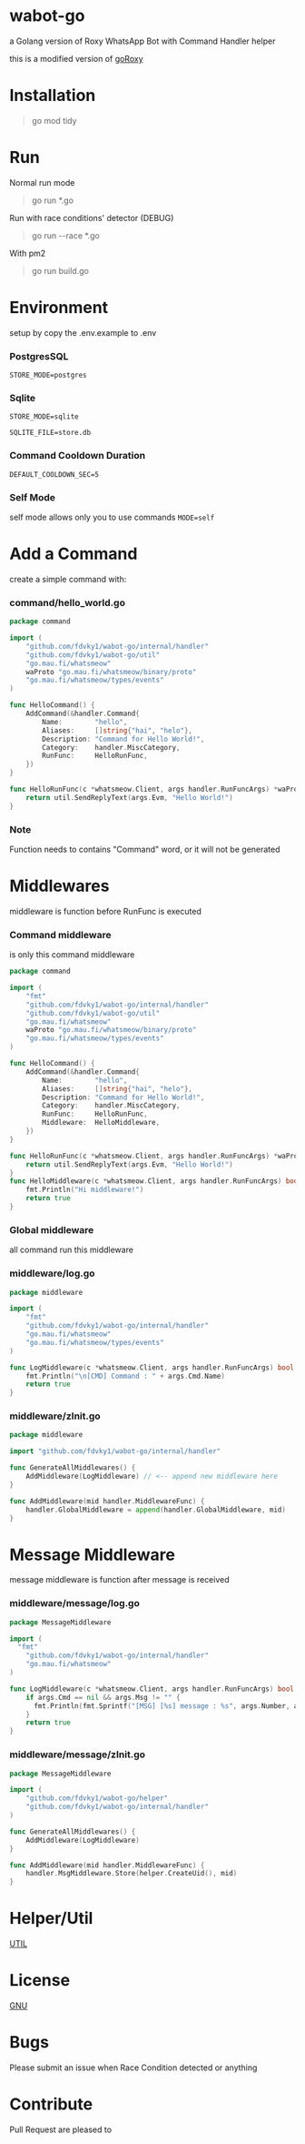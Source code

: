 # wabot-go

a Golang version of Roxy WhatsApp Bot with Command Handler helper

this is a modified version of [goRoxy](github.com/itzngga/goRoxy)

# Installation

> go mod tidy

# Run
Normal run mode
> go run *.go

Run with race conditions' detector (DEBUG)
> go run --race *.go

With pm2
> go run build.go

# Environment
setup by copy the .env.example to .env

### PostgresSQL
`STORE_MODE=postgres`

### Sqlite
`STORE_MODE=sqlite`

`SQLITE_FILE=store.db`

### Command Cooldown Duration
`DEFAULT_COOLDOWN_SEC=5`

### Self Mode
self mode allows only you to use commands
`MODE=self`

# Add a Command
create a simple command with:

### command/hello_world.go
```go
package command

import (
	"github.com/fdvky1/wabot-go/internal/handler"
	"github.com/fdvky1/wabot-go/util"
	"go.mau.fi/whatsmeow"
	waProto "go.mau.fi/whatsmeow/binary/proto"
	"go.mau.fi/whatsmeow/types/events"
)

func HelloCommand() {
	AddCommand(&handler.Command{
		Name:        "hello",
		Aliases:     []string{"hai", "helo"},
		Description: "Command for Hello World!",
		Category:    handler.MiscCategory,
		RunFunc:     HelloRunFunc,
	})
}

func HelloRunFunc(c *whatsmeow.Client, args handler.RunFuncArgs) *waProto.Message {
	return util.SendReplyText(args.Evm, "Hello World!")
}
```

### Note
Function needs to contains "Command" word, or it will not be generated

# Middlewares
middleware is function before RunFunc is executed

### Command middleware
is only this command middleware
```go
package command

import (
	"fmt"
	"github.com/fdvky1/wabot-go/internal/handler"
	"github.com/fdvky1/wabot-go/util"
	"go.mau.fi/whatsmeow"
	waProto "go.mau.fi/whatsmeow/binary/proto"
	"go.mau.fi/whatsmeow/types/events"
)

func HelloCommand() {
	AddCommand(&handler.Command{
		Name:        "hello",
		Aliases:     []string{"hai", "helo"},
		Description: "Command for Hello World!",
		Category:    handler.MiscCategory,
		RunFunc:     HelloRunFunc,
		Middleware:  HelloMiddleware,
	})
}

func HelloRunFunc(c *whatsmeow.Client, args handler.RunFuncArgs) *waProto.Message {
	return util.SendReplyText(args.Evm, "Hello World!")
}
func HelloMiddleware(c *whatsmeow.Client, args handler.RunFuncArgs) bool {
	fmt.Println("Hi middleware!")
	return true
}
```

### Global middleware
all command run this middleware

### middleware/log.go
```go
package middleware

import (
	"fmt"
	"github.com/fdvky1/wabot-go/internal/handler"
	"go.mau.fi/whatsmeow"
	"go.mau.fi/whatsmeow/types/events"
)

func LogMiddleware(c *whatsmeow.Client, args handler.RunFuncArgs) bool {
	fmt.Println("\n[CMD] Command : " + args.Cmd.Name)
	return true
}
```

### middleware/zInit.go
```go
package middleware

import "github.com/fdvky1/wabot-go/internal/handler"

func GenerateAllMiddlewares() {
	AddMiddleware(LogMiddleware) // <-- append new middleware here
}

func AddMiddleware(mid handler.MiddlewareFunc) {
	handler.GlobalMiddleware = append(handler.GlobalMiddleware, mid)
}
```

# Message Middleware
message middleware is function after message is received

### middleware/message/log.go
```go
package MessageMiddleware

import (
  "fmt"
	"github.com/fdvky1/wabot-go/internal/handler"
	"go.mau.fi/whatsmeow"
)

func LogMiddleware(c *whatsmeow.Client, args handler.RunFuncArgs) bool {
	if args.Cmd == nil && args.Msg != "" {
	  fmt.Println(fmt.Sprintf("[MSG] [%s] message : %s", args.Number, args.Msg))
	}
	return true
}

```

### middleware/message/zInit.go
```go
package MessageMiddleware

import (
	"github.com/fdvky1/wabot-go/helper"
	"github.com/fdvky1/wabot-go/internal/handler"
)

func GenerateAllMiddlewares() {
	AddMiddleware(LogMiddleware)
}

func AddMiddleware(mid handler.MiddlewareFunc) {
	handler.MsgMiddleware.Store(helper.CreateUid(), mid)
}

```

# Helper/Util
[UTIL](https://github.com/fdvky1/wabot-go/tree/master/util)

# License
[GNU](https://github.com/fdvky1/wabot-go/blob/master/LICENSE)

# Bugs
Please submit an issue when Race Condition detected or anything

# Contribute
Pull Request are pleased to